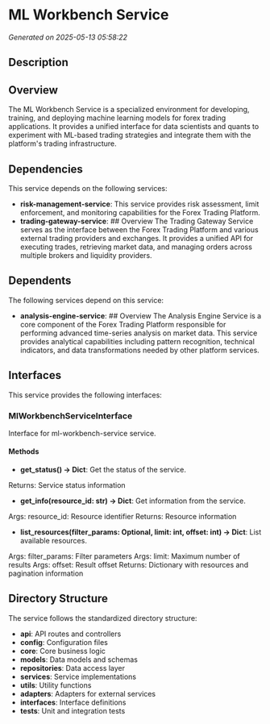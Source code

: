 # ML Workbench Service

*Generated on 2025-05-13 05:58:22*

## Description

## Overview
The ML Workbench Service is a specialized environment for developing, training, and deploying machine learning models for forex trading applications. It provides a unified interface for data scientists and quants to experiment with ML-based trading strategies and integrate them with the platform's trading infrastructure.

## Dependencies

This service depends on the following services:

- **risk-management-service**: This service provides risk assessment, limit enforcement, and monitoring capabilities for the Forex Trading Platform.
- **trading-gateway-service**: ## Overview
The Trading Gateway Service serves as the interface between the Forex Trading Platform and various external trading providers and exchanges. It provides a unified API for executing trades, retrieving market data, and managing orders across multiple brokers and liquidity providers.

## Dependents

The following services depend on this service:

- **analysis-engine-service**: ## Overview
The Analysis Engine Service is a core component of the Forex Trading Platform responsible for performing advanced time-series analysis on market data. This service provides analytical capabilities including pattern recognition, technical indicators, and data transformations needed by other platform services.

## Interfaces

This service provides the following interfaces:

### MlWorkbenchServiceInterface

Interface for ml-workbench-service service.

#### Methods

- **get_status() -> Dict**: Get the status of the service.

Returns:
    Service status information
- **get_info(resource_id: str) -> Dict**: Get information from the service.

Args:
    resource_id: Resource identifier
Returns:
    Resource information
- **list_resources(filter_params: Optional, limit: int, offset: int) -> Dict**: List available resources.

Args:
    filter_params: Filter parameters
Args:
    limit: Maximum number of results
Args:
    offset: Result offset
Returns:
    Dictionary with resources and pagination information

## Directory Structure

The service follows the standardized directory structure:

- **api**: API routes and controllers
- **config**: Configuration files
- **core**: Core business logic
- **models**: Data models and schemas
- **repositories**: Data access layer
- **services**: Service implementations
- **utils**: Utility functions
- **adapters**: Adapters for external services
- **interfaces**: Interface definitions
- **tests**: Unit and integration tests
